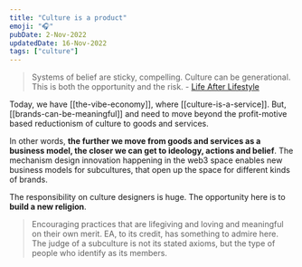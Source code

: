 ```yaml
---
title: "Culture is a product"
emoji: "🎧"
pubDate: 2-Nov-2022
updatedDate: 16-Nov-2022
tags: ["culture"]
---
```


> Systems of belief are sticky, compelling. Culture can be generational. This is both the opportunity and the risk. - [Life After Lifestyle](https://subpixel.space/entries/life-after-lifestyle/)

Today, we have [[the-vibe-economy]], where [[culture-is-a-service]]. But, [[brands-can-be-meaningful]] and need to move beyond the profit-motive based reductionism of culture to goods and services.

In other words, **the further we move from goods and services as a business model, the closer we can get to ideology, actions and belief**. The mechanism design innovation happening in the web3 space enables new business models for subcultures, that open up the space for different kinds of brands.

The responsibility on culture designers is huge. The opportunity here is to **build a new religion**.

>Encouraging practices that are lifegiving and loving and meaningful on their own merit. EA, to its credit, has something to admire here. The judge of a subculture is not its stated axioms, but the type of people who identify as its members.